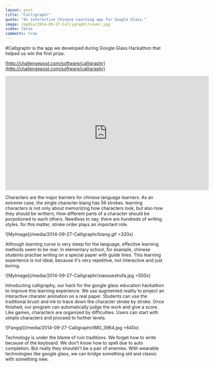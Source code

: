 ```yaml
---
layout: post
title: "Calligraphr"
quote: "An interactive Chinese Learning app for Google Glass."
image: /media/2014-09-27-Calligraphr/cover.jpg
video: false
comments: true
---
```


#Calligraphr is the app we developed during Google Glass Hackathon that helped us win the first prize. 

[http://challengepost.com/software/calligraphr](http://challengepost.com/software/calligraphr)

<iframe width="640" height="360" src="https://www.youtube.com/watch?v=abWyiEY7P-A" frameborder="0" align="center"> </iframe>

Characters are the major barriers for chinese language learners. As an extreme case, the single character biang has 56 strokes. 
learning characters is not only about memorizing how characters look, but also how they should be writtern, How different parts of a character should be porpotioned to each others. Needless to say, there are hundreds of writing styles. for this matter, stroke order plays an important role. 

![MyImage](/media/2014-09-27-Calligraphr/biang.gif =320x)

Although learning curve is very steep for the language, effective learning methods seem to be rear. In elementary school, for example, chinese students practise writing on a special paper with guide lines. This learning experience is not ideal, because it's very repetitive, not interactive and just boring.

![MyImage](/media/2014-09-27-Calligraphr/xiaoxueshufa.jpg =500x)

Introducting calligraphy, our hack for the google glass education hackathon to improve this learning experience. We use augmented reality to project an interactive charater animation on a real paper. Students can use the traditional brush and ink to trace down the character stroke by stroke. Once finished, our program can automatically judge the work and give a score. Like games, characters are organized by difficulties. Users can start with simple characters and proceed to further levels.

![Fangqi](/media/2014-09-27-Calligraphr/IMG_3964.jpg =640x)

Technology is under the blame of ruin traditions. We forget how to write because of the keyboard. We don't know how to spell due to auto completion. But really they shouldn't be a pair of enemies. With wearable technologies like google glass, we can bridge something old and classic with something new.